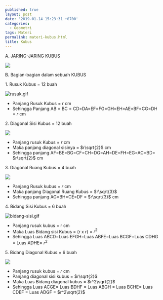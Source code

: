 ```yaml
---
published: true
layout: post
date: '2019-01-14 15:23:31 +0700'
categories:
  - Geometri
tags: Materi
permalink: materi-kubus.html
title: Kubus
---
```



A. JARING-JARING KUBUS

![]({{site.baseurl}}/media/jaring-kubus.gif)


B. Bagian-bagian dalam sebuah KUBUS

1\. Rusuk Kubus = 12 buah

![rusuk.gif]({{site.baseurl}}/media/rusuk.gif)


*   Panjang Rusuk Kubus = _r_ cm
*   Sehingga Panjang AB = BC = CD=DA=EF=FG=GH=EH=AE=BF=CG=DH = _r_ cm

2\. Diagonal Sisi Kubus = 12 buah

![]({{site.baseurl}}/media/diagonal-sisi.gif)

*   Panjang rusuk Kubus = _r_ cm
*   Maka panjang diagonal sisinya = $r\\sqrt\{2}$ cm
*   Sehingga panjang AF=BE=BG=CF=CH=DG=AH=DE=FH=EG=AC=BD= $r\\sqrt\{2}$ cm

3\. Diagonal Ruang Kubus = 4 buah

![]({{site.baseurl}}/media/diagonal-sisi-2.gif)

*   Panjang Rusuk kubus = _r_ cm
*   Maka panjang Diagonal Ruang Kubus = $r\\sqrt\{3}$
*   Sehingga panjang AG=BH=CE=DF = $r\\sqrt\{3}$ cm

4\. Bidang Sisi Kubus = 6 buah

![bidang-sisi.gif]({{site.baseurl}}/media/bidang-sisi.gif)


*   Panjang rusuk kubus = r cm
*   Maka Luas Bidang sisi Kubus = (r x r) = $r^2$
*   Sehingga Luas ABCD=Luas EFGH=Luas ABFE=Luas BCGF=Luas CDHG = Luas ADHE= $r^2$

5\. Bidang Diagonal Kubus = 6 buah

![]({{site.baseurl}}/media/bidang-diagonal.gif)

*   Panjang rusuk kubus = _r_ cm
*   Panjang diagonal sisi kubus = $r\\sqrt\{2}$
*   Maka Luas Bidang diagonal kubus = $r^2\\sqrt\{2}$
*   Sehingga Luas ACGE= Luas BDHF = Luas ABGH = Luas BCHE= Luas CDEF = Luas ADGF =  $r^2\\sqrt\{2}$

